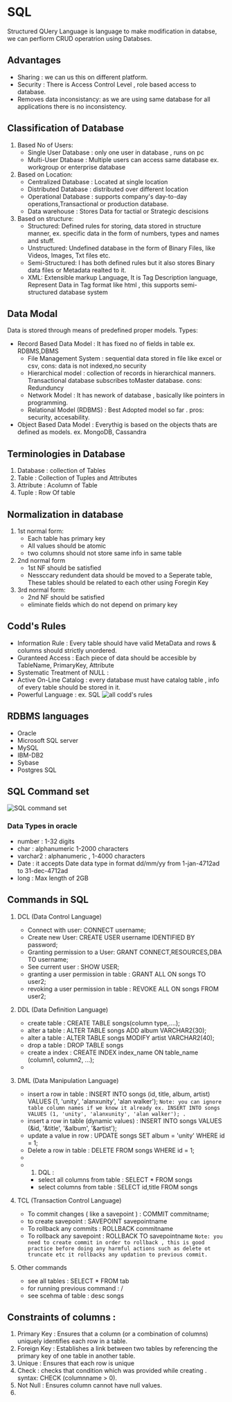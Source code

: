 # SQL
Structured QUery Language is language to make modification in databse, we can perfiorm CRUD operatrion using Databses.
## Advantages
- Sharing : we can us this on different platform.
- Security : There is Access Control Level , role based access to database.
- Removes data inconsistancy: as we are using same database for all applications there is no inconsistency.
## Classification of Database
1. Based No of Users:
   - Single User Database : only one user in database , runs on pc
   - Multi-User Dtabase : Multiple users can access same database ex. workgroup or enterprise database
2. Based on Location:
   - Centralized Database : Located at single location
   - Distributed Database : distributed over different location
   - Operational Database : supports company's day-to-day operations,Transactional or production database.
   - Data warehouse : Stores Data for tactial or Strategic descisions
3. Based on structure:
   - Structured: Defined rules for storing, data stored in structure manner, ex. specific data in the form of numbers, types and names and stuff.
   - Unstructured: Undefined database in the form of Binary Files, like Videos, Images, Txt files etc.
   - Semi-Structured: I has both defined rules but it also stores Binary data files or Metadata realted to it.
   - XML: Extensible markup Language, It is Tag Description language, Represent Data in Tag format like html , this supports semi-structured database system
## Data Modal 
Data is stored through means of predefined proper models.
   Types:
   - Record Based Data Model : It has fixed no of fields in table ex. RDBMS,DBMS
        - File Management System : sequential data stored in file like excel or csv, cons: data is not indexed,no security
        - Hierarchical model : collection of records in hierarchical manners. Transactional database subscribes toMaster database. cons: Redunduncy
        - Network Model : It has nework of database , basically like pointers in programming.
        - Relational Model (RDBMS) : Best Adopted model so far . pros: security, accesability.
   - Object Based Data Model : Everythig is based on the objects thats are defined as models. ex. MongoDB, Cassandra

## Terminologies in Database
1. Database : collection of Tables
2. Table : Collection of Tuples and Attributes
3. Attribute : Acolumn of Table
4. Tuple : Row Of table
## Normalization in database
   1. 1st normal form:
      - Each table has primary key
      - All values should be atomic
      - two columns should not store same info in same table
   2. 2nd normal form
      - 1st NF should be satisfied
      - Nessccary redundent data should be moved to a Seperate table, These tables should be related to each other using Foregin Key
   3. 3rd normal form:
      - 2nd NF should be satisfied 
      - eliminate fields which do not depend on primary key
## Codd's Rules
  - Information Rule : Every table should have valid MetaData and rows & columns should strictly unordered.
  - Guranteed Access : Each piece of data should be accesible by TableName, PrimaryKey, Attribute
  - Systematic Treatment of NULL :
  - Active On-Line Catalog : every database must have catalog table , info of every table should be stored in it.
  - Powerful Language :  ex. SQL
![all codd's rules](https://github.com/ompateldeveloper/learn-sql/assets/115335915/112ef8e4-2bfd-435f-9b9d-26f71d18ae91)
## RDBMS languages
  - Oracle
  - Microsoft SQL server
  - MySQL
  - IBM-DB2
  - Sybase
  - Postgres SQL
## SQL Command set
![SQL command set](https://github.com/ompateldeveloper/learn-sql/assets/115335915/4e18efeb-a88a-4c57-b082-75bb8d40ef44)
### Data Types in oracle 
- number : 1-32 digits
- char : alphanumeric 1-2000 characters
- varchar2 : alphanumeric , 1-4000 characters
- Date : it accepts Date data type in format dd/mm/yy from 1-jan-4712ad to 31-dec-4712ad
- long : Max length of 2GB
## Commands in SQL 
   1. DCL (Data Control Language)
      - Connect with user: CONNECT username;
      - Create new User: CREATE USER username IDENTIFIED BY password;
      - Granting permission to a User: GRANT CONNECT,RESOURCES,DBA TO username;
      - See current user : SHOW USER;
      - granting a user permission in table : GRANT ALL ON songs TO user2;
      - revoking a user permission in table : REVOKE ALL ON songs FROM user2;
   2. DDL (Data Definition Language)
      - create table : CREATE TABLE songs(column type,....);
      - alter a table : ALTER TABLE songs ADD album VARCHAR2(30);
      - alter a table : ALTER TABLE songs MODIFY artist VARCHAR2(40);
      - drop a table : DROP TABLE songs
      - create a index : CREATE INDEX index_name ON table_name (column1, column2, ...);
      - 
        
   3. DML (Data Manipulation Language)
      - insert a row in table :  INSERT INTO songs (id, title, album, artist) VALUES (1, 'unity', 'alanxunity', 'alan walker'); `Note: you can ignore table column names if we know it already ex. INSERT INTO songs VALUES (1, 'unity', 'alanxunity', 'alan walker'); . `
      - insert a row in table (dynamic values) :  INSERT INTO songs VALUES (&id, '&title', '&album', '&artist');
      - update a value in row : UPDATE songs SET album = 'unity' WHERE id = 1;
      - Delete a row in table : DELETE FROM songs WHERE id = 1;
      - 
      - 1. DQL :
         - select all columns from table : SELECT * FROM songs
         - select columns from table : SELECT id,title FROM songs 
      
   5. TCL (Transaction Control Language)
      - To commit changes ( like a savepoint ) : COMMIT commitname;
      - to create savepoint : SAVEPOINT savepointname
      - To rollback any commits : ROLLBACK commitname
      - To rollback any savepoint : ROLLBACK TO savepointname
        `Note: you need to create commit in order to rollback , this is good practice before doing any harmful actions such as delete ot truncate etc it rollbacks any updation to previous commit.`
        
   6. Other commands
      - see all tables :  SELECT * FROM tab
      - for running previous command : /
      - see scehma of table  :  desc songs
## Constraints of columns :
   1. Primary Key : Ensures that a column (or a combination of columns) uniquely identifies each row in a table.
   2. Foreign Key : Establishes a link between two tables by referencing the primary key of one table in another table.
   3. Unique : Ensures that each row is unique
   4. Check : checks that condition which was provided while creating . syntax: CHECK (columnname > 0).
   5. Not Null : Ensures column cannot have null values.
   6. 
  
